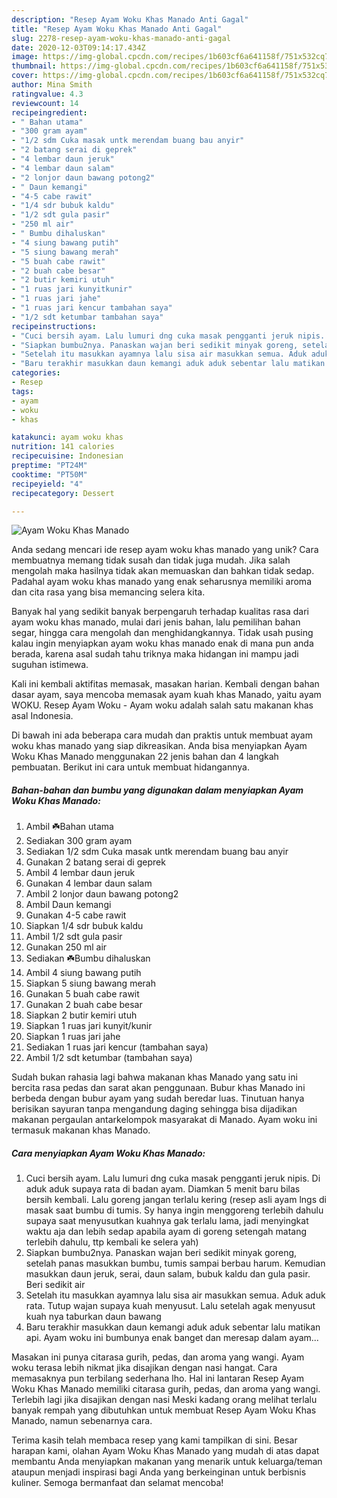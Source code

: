 ```yaml
---
description: "Resep Ayam Woku Khas Manado Anti Gagal"
title: "Resep Ayam Woku Khas Manado Anti Gagal"
slug: 2278-resep-ayam-woku-khas-manado-anti-gagal
date: 2020-12-03T09:14:17.434Z
image: https://img-global.cpcdn.com/recipes/1b603cf6a641158f/751x532cq70/ayam-woku-khas-manado-foto-resep-utama.jpg
thumbnail: https://img-global.cpcdn.com/recipes/1b603cf6a641158f/751x532cq70/ayam-woku-khas-manado-foto-resep-utama.jpg
cover: https://img-global.cpcdn.com/recipes/1b603cf6a641158f/751x532cq70/ayam-woku-khas-manado-foto-resep-utama.jpg
author: Mina Smith
ratingvalue: 4.3
reviewcount: 14
recipeingredient:
- " Bahan utama"
- "300 gram ayam"
- "1/2 sdm Cuka masak untk merendam buang bau anyir"
- "2 batang serai di geprek"
- "4 lembar daun jeruk"
- "4 lembar daun salam"
- "2 lonjor daun bawang potong2"
- " Daun kemangi"
- "4-5 cabe rawit"
- "1/4 sdr bubuk kaldu"
- "1/2 sdt gula pasir"
- "250 ml air"
- " Bumbu dihaluskan"
- "4 siung bawang putih"
- "5 siung bawang merah"
- "5 buah cabe rawit"
- "2 buah cabe besar"
- "2 butir kemiri utuh"
- "1 ruas jari kunyitkunir"
- "1 ruas jari jahe"
- "1 ruas jari kencur tambahan saya"
- "1/2 sdt ketumbar tambahan saya"
recipeinstructions:
- "Cuci bersih ayam. Lalu lumuri dng cuka masak pengganti jeruk nipis. Di aduk aduk supaya rata di badan ayam. Diamkan 5 menit baru bilas bersih kembali. Lalu goreng jangan terlalu kering (resep asli ayam lngs di masak saat bumbu di tumis. Sy hanya ingin menggoreng terlebih dahulu supaya saat menyusutkan kuahnya gak terlalu lama, jadi menyingkat waktu aja dan lebih sedap apabila ayam di goreng setengah matang terlebih dahulu, ttp kembali ke selera yah)"
- "Siapkan bumbu2nya. Panaskan wajan beri sedikit minyak goreng, setelah panas masukkan bumbu, tumis sampai berbau harum. Kemudian masukkan daun jeruk, serai, daun salam, bubuk kaldu dan gula pasir. Beri sedikit air"
- "Setelah itu masukkan ayamnya lalu sisa air masukkan semua. Aduk aduk rata. Tutup wajan supaya kuah menyusut. Lalu setelah agak menyusut kuah nya taburkan daun bawang"
- "Baru terakhir masukkan daun kemangi aduk aduk sebentar lalu matikan api. Ayam woku ini bumbunya enak banget dan meresap dalam ayam..."
categories:
- Resep
tags:
- ayam
- woku
- khas

katakunci: ayam woku khas 
nutrition: 141 calories
recipecuisine: Indonesian
preptime: "PT24M"
cooktime: "PT50M"
recipeyield: "4"
recipecategory: Dessert

---
```



![Ayam Woku Khas Manado](https://img-global.cpcdn.com/recipes/1b603cf6a641158f/751x532cq70/ayam-woku-khas-manado-foto-resep-utama.jpg)

Anda sedang mencari ide resep ayam woku khas manado yang unik? Cara membuatnya memang tidak susah dan tidak juga mudah. Jika salah mengolah maka hasilnya tidak akan memuaskan dan bahkan tidak sedap. Padahal ayam woku khas manado yang enak seharusnya memiliki aroma dan cita rasa yang bisa memancing selera kita.

Banyak hal yang sedikit banyak berpengaruh terhadap kualitas rasa dari ayam woku khas manado, mulai dari jenis bahan, lalu pemilihan bahan segar, hingga cara mengolah dan menghidangkannya. Tidak usah pusing kalau ingin menyiapkan ayam woku khas manado enak di mana pun anda berada, karena asal sudah tahu triknya maka hidangan ini mampu jadi suguhan istimewa.

Kali ini kembali aktifitas memasak, masakan harian. Kembali dengan bahan dasar ayam, saya mencoba memasak ayam kuah khas Manado, yaitu ayam WOKU. Resep Ayam Woku - Ayam woku adalah salah satu makanan khas asal Indonesia.


Di bawah ini ada beberapa cara mudah dan praktis untuk membuat ayam woku khas manado yang siap dikreasikan. Anda bisa menyiapkan Ayam Woku Khas Manado menggunakan 22 jenis bahan dan 4 langkah pembuatan. Berikut ini cara untuk membuat hidangannya.

<!--inarticleads1-->

##### Bahan-bahan dan bumbu yang digunakan dalam menyiapkan Ayam Woku Khas Manado:

1. Ambil  ☘️Bahan utama
1. Sediakan 300 gram ayam
1. Sediakan 1/2 sdm Cuka masak untk merendam buang bau anyir
1. Gunakan 2 batang serai di geprek
1. Ambil 4 lembar daun jeruk
1. Gunakan 4 lembar daun salam
1. Ambil 2 lonjor daun bawang potong2
1. Ambil  Daun kemangi
1. Gunakan 4-5 cabe rawit
1. Siapkan 1/4 sdr bubuk kaldu
1. Ambil 1/2 sdt gula pasir
1. Gunakan 250 ml air
1. Sediakan  ☘️Bumbu dihaluskan
1. Ambil 4 siung bawang putih
1. Siapkan 5 siung bawang merah
1. Gunakan 5 buah cabe rawit
1. Gunakan 2 buah cabe besar
1. Siapkan 2 butir kemiri utuh
1. Siapkan 1 ruas jari kunyit/kunir
1. Siapkan 1 ruas jari jahe
1. Sediakan 1 ruas jari kencur (tambahan saya)
1. Ambil 1/2 sdt ketumbar (tambahan saya)


Sudah bukan rahasia lagi bahwa makanan khas Manado yang satu ini bercita rasa pedas dan sarat akan penggunaan. Bubur khas Manado ini berbeda dengan bubur ayam yang sudah beredar luas. Tinutuan hanya berisikan sayuran tanpa mengandung daging sehingga bisa dijadikan makanan pergaulan antarkelompok masyarakat di Manado. Ayam woku ini termasuk makanan khas Manado. 

<!--inarticleads2-->

##### Cara menyiapkan Ayam Woku Khas Manado:

1. Cuci bersih ayam. Lalu lumuri dng cuka masak pengganti jeruk nipis. Di aduk aduk supaya rata di badan ayam. Diamkan 5 menit baru bilas bersih kembali. Lalu goreng jangan terlalu kering (resep asli ayam lngs di masak saat bumbu di tumis. Sy hanya ingin menggoreng terlebih dahulu supaya saat menyusutkan kuahnya gak terlalu lama, jadi menyingkat waktu aja dan lebih sedap apabila ayam di goreng setengah matang terlebih dahulu, ttp kembali ke selera yah)
1. Siapkan bumbu2nya. Panaskan wajan beri sedikit minyak goreng, setelah panas masukkan bumbu, tumis sampai berbau harum. Kemudian masukkan daun jeruk, serai, daun salam, bubuk kaldu dan gula pasir. Beri sedikit air
1. Setelah itu masukkan ayamnya lalu sisa air masukkan semua. Aduk aduk rata. Tutup wajan supaya kuah menyusut. Lalu setelah agak menyusut kuah nya taburkan daun bawang
1. Baru terakhir masukkan daun kemangi aduk aduk sebentar lalu matikan api. Ayam woku ini bumbunya enak banget dan meresap dalam ayam...


Masakan ini punya citarasa gurih, pedas, dan aroma yang wangi. Ayam woku terasa lebih nikmat jika disajikan dengan nasi hangat. Cara memasaknya pun terbilang sederhana lho. Hal ini lantaran Resep Ayam Woku Khas Manado memiliki citarasa gurih, pedas, dan aroma yang wangi. Terlebih lagi jika disajikan dengan nasi Meski kadang orang melihat terlalu banyak rempah yang dibutuhkan untuk membuat Resep Ayam Woku Khas Manado, namun sebenarnya cara. 

Terima kasih telah membaca resep yang kami tampilkan di sini. Besar harapan kami, olahan Ayam Woku Khas Manado yang mudah di atas dapat membantu Anda menyiapkan makanan yang menarik untuk keluarga/teman ataupun menjadi inspirasi bagi Anda yang berkeinginan untuk berbisnis kuliner. Semoga bermanfaat dan selamat mencoba!
